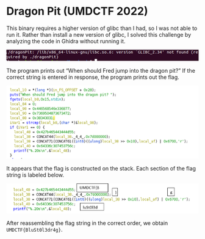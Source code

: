 # Dragon Pit (UMDCTF 2022)

This binary requires a higher version of glibc than I had, so I was not able to run it. Rather than install a new version of glibc, I solved this challenge by analyzing the code in Ghidra without running it.
 	
  ![](/ctf_screenshots/dragonpit_1.png)
 
The program prints out “When should Fred jump into the dragon pit?” If the correct string is entered in response, the program prints out the flag.

 ![](/ctf_screenshots/dragonpit_ghidra.png)
 
It appears that the flag is constructed on the stack. Each section of the flag string is labeled below.

![](/ctf_screenshots/dragonpit_labeled.PNG)
 
After reassembling the flag string in the correct order, we obtain `UMDCTF{BluSt0l3dr4g}`.
